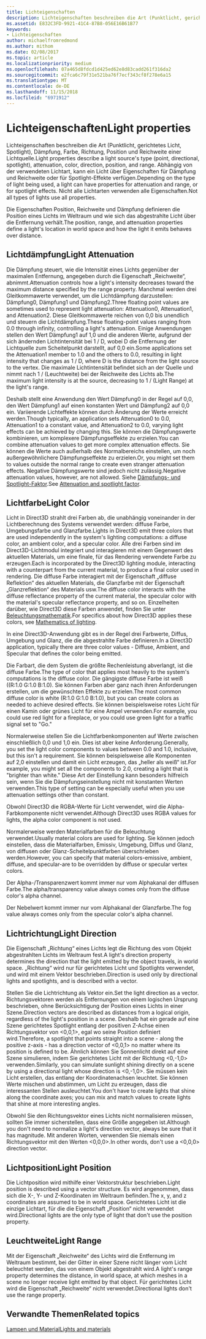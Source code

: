 ```yaml
---
title: Lichteigenschaften
description: Lichteigenschaften beschreiben die Art (Punktlicht, gerichtetes Licht, Spotlight), Dämpfung, Farbe, Richtung, Position und Reichweite einer Lichtquelle.
ms.assetid: E832C3FD-9921-41C4-87B8-056E16B61B77
keywords:
- Lichteigenschaften
author: michaelfromredmond
ms.author: mithom
ms.date: 02/08/2017
ms.topic: article
ms.localizationpriority: medium
ms.openlocfilehash: 07a465d8fdcd1d425ed62e8d83cadd261f316da2
ms.sourcegitcommit: e2fca6c79f31e521ba76f7ecf343cf8f278e6a15
ms.translationtype: MT
ms.contentlocale: de-DE
ms.lasthandoff: 11/15/2018
ms.locfileid: "6971912"
---
```

# <a name="light-properties"></a><span data-ttu-id="cf4a5-104">Lichteigenschaften</span><span class="sxs-lookup"><span data-stu-id="cf4a5-104">Light properties</span></span>


<span data-ttu-id="cf4a5-105">Lichteigenschaften beschreiben die Art (Punktlicht, gerichtetes Licht, Spotlight), Dämpfung, Farbe, Richtung, Position und Reichweite einer Lichtquelle.</span><span class="sxs-lookup"><span data-stu-id="cf4a5-105">Light properties describe a light source's type (point, directional, spotlight), attenuation, color, direction, position, and range.</span></span> <span data-ttu-id="cf4a5-106">Abhängig von der verwendeten Lichtart, kann ein Licht über Eigenschaften für Dämpfung und Reichweite oder für Spotlight-Effekte verfügen.</span><span class="sxs-lookup"><span data-stu-id="cf4a5-106">Depending on the type of light being used, a light can have properties for attenuation and range, or for spotlight effects.</span></span> <span data-ttu-id="cf4a5-107">Nicht alle Lichtarten verwenden alle Eigenschaften.</span><span class="sxs-lookup"><span data-stu-id="cf4a5-107">Not all types of lights use all properties.</span></span>

<span data-ttu-id="cf4a5-108">Die Eigenschaften Position, Reichweite und Dämpfung definieren die Position eines Lichts im Weltraum und wie sich das abgestrahlte Licht über die Entfernung verhält.</span><span class="sxs-lookup"><span data-stu-id="cf4a5-108">The position, range, and attenuation properties define a light's location in world space and how the light it emits behaves over distance.</span></span>

## <a name="span-idlightattenuationspanspan-idlightattenuationspanspan-idlightattenuationspanlight-attenuation"></a><span data-ttu-id="cf4a5-109"><span id="Light_Attenuation"></span><span id="light_attenuation"></span><span id="LIGHT_ATTENUATION"></span>Lichtdämpfung</span><span class="sxs-lookup"><span data-stu-id="cf4a5-109"><span id="Light_Attenuation"></span><span id="light_attenuation"></span><span id="LIGHT_ATTENUATION"></span>Light Attenuation</span></span>


<span data-ttu-id="cf4a5-110">Die Dämpfung steuert, wie die Intensität eines Lichts gegenüber der maximalen Entfernung, angegeben durch die Eigenschaft „Reichweite“, abnimmt.</span><span class="sxs-lookup"><span data-stu-id="cf4a5-110">Attenuation controls how a light's intensity decreases toward the maximum distance specified by the range property.</span></span> <span data-ttu-id="cf4a5-111">Manchmal werden drei Gleitkommawerte verwendet, um die Lichtdämpfung darzustellen: Dämpfung0, Dämpfung1 und Dämpfung2.</span><span class="sxs-lookup"><span data-stu-id="cf4a5-111">Three floating point values are sometimes used to represent light attenuation: Attenuation0, Attenuation1, and Attenuation2.</span></span> <span data-ttu-id="cf4a5-112">Diese Gleitkommawerte reichen von 0,0 bis unendlich und steuern die Lichtdämpfung.</span><span class="sxs-lookup"><span data-stu-id="cf4a5-112">These floating-point values ranging from 0.0 through infinity, controlling a light's attenuation.</span></span> <span data-ttu-id="cf4a5-113">Einige Anwendungen stellen den Wert Dämpfung1 auf 1,0 und die anderen Werte, aufgrund der sich ändernden Lichtintensität bei 1 / D, wobei D die Entfernung der Lichtquelle zum Scheitelpunkt darstellt, auf 0,0 ein.</span><span class="sxs-lookup"><span data-stu-id="cf4a5-113">Some applications set the Attenuation1 member to 1.0 and the others to 0.0, resulting in light intensity that changes as 1 / D, where D is the distance from the light source to the vertex.</span></span> <span data-ttu-id="cf4a5-114">Die maximale Lichtintensität befindet sich an der Quelle und nimmt nach 1 / (Leuchtweite) bei der Reichweite des Lichts ab.</span><span class="sxs-lookup"><span data-stu-id="cf4a5-114">The maximum light intensity is at the source, decreasing to 1 / (Light Range) at the light's range.</span></span>

<span data-ttu-id="cf4a5-115">Deshalb stellt eine Anwendung den Wert Dämpfung0 in der Regel auf 0,0, den Wert Dämpfung1 auf einen konstanten Wert und Dämpfung2 auf 0,0 ein. Variierende Lichteffekte können durch Änderung der Werte erreicht werden.</span><span class="sxs-lookup"><span data-stu-id="cf4a5-115">Though typically, an application sets Attenuation0 to 0.0, Attenuation1 to a constant value, and Attenuation2 to 0.0, varying light effects can be achieved by changing this.</span></span> <span data-ttu-id="cf4a5-116">Sie können die Dämpfungswerte kombinieren, um komplexere Dämpfungseffekte zu erzielen.</span><span class="sxs-lookup"><span data-stu-id="cf4a5-116">You can combine attenuation values to get more complex attenuation effects.</span></span> <span data-ttu-id="cf4a5-117">Sie können die Werte auch außerhalb des Normalbereichs einstellen, um noch außergewöhnlichere Dämpfungseffekte zu erzielen.</span><span class="sxs-lookup"><span data-stu-id="cf4a5-117">Or, you might set them to values outside the normal range to create even stranger attenuation effects.</span></span> <span data-ttu-id="cf4a5-118">Negative Dämpfungswerte sind jedoch nicht zulässig.</span><span class="sxs-lookup"><span data-stu-id="cf4a5-118">Negative attenuation values, however, are not allowed.</span></span> <span data-ttu-id="cf4a5-119">Siehe [Dämpfungs- und Spotlight-Faktor](attenuation-and-spotlight-factor.md).</span><span class="sxs-lookup"><span data-stu-id="cf4a5-119">See [Attenuation and spotlight factor](attenuation-and-spotlight-factor.md).</span></span>

## <a name="span-idlightcolorspanspan-idlightcolorspanspan-idlightcolorspanlight-color"></a><span data-ttu-id="cf4a5-120"><span id="Light_Color"></span><span id="light_color"></span><span id="LIGHT_COLOR"></span>Lichtfarbe</span><span class="sxs-lookup"><span data-stu-id="cf4a5-120"><span id="Light_Color"></span><span id="light_color"></span><span id="LIGHT_COLOR"></span>Light Color</span></span>


<span data-ttu-id="cf4a5-121">Licht in Direct3D strahlt drei Farben ab, die unabhängig voneinander in der Lichtberechnung des Systems verwendet werden: diffuse Farbe, Umgebungsfarbe und Glanzfarbe.</span><span class="sxs-lookup"><span data-stu-id="cf4a5-121">Lights in Direct3D emit three colors that are used independently in the system's lighting computations: a diffuse color, an ambient color, and a specular color.</span></span> <span data-ttu-id="cf4a5-122">Alle drei Farben sind im Direct3D-Lichtmodul integriert und interagieren mit einem Gegenwert des aktuellen Materials, um eine finale, für das Rendering verwendete Farbe zu erzeugen.</span><span class="sxs-lookup"><span data-stu-id="cf4a5-122">Each is incorporated by the Direct3D lighting module, interacting with a counterpart from the current material, to produce a final color used in rendering.</span></span> <span data-ttu-id="cf4a5-123">Die diffuse Farbe interagiert mit der Eigenschaft „diffuse Reflektion“ des aktuellen Materials, die Glanzfarbe mit der Eigenschaft „Glanzreflektion“ des Materials usw.</span><span class="sxs-lookup"><span data-stu-id="cf4a5-123">The diffuse color interacts with the diffuse reflectance property of the current material, the specular color with the material's specular reflectance property, and so on.</span></span> <span data-ttu-id="cf4a5-124">Einzelheiten darüber, wie Direct3D diese Farben anwendet, finden Sie unter [Beleuchtungsmathematik](mathematics-of-lighting.md).</span><span class="sxs-lookup"><span data-stu-id="cf4a5-124">For specifics about how Direct3D applies these colors, see [Mathematics of lighting](mathematics-of-lighting.md).</span></span>

<span data-ttu-id="cf4a5-125">In eine Direct3D-Anwendung gibt es in der Regel drei Farbwerte, Diffus, Umgebung und Glanz, die die abgestrahlte Farbe definieren.</span><span class="sxs-lookup"><span data-stu-id="cf4a5-125">In a Direct3D application, typically there are three color values - Diffuse, Ambient, and Specular that defines the color being emitted.</span></span>

<span data-ttu-id="cf4a5-126">Die Farbart, die dem System die größte Rechenleistung abverlangt, ist die diffuse Farbe.</span><span class="sxs-lookup"><span data-stu-id="cf4a5-126">The type of color that applies most heavily to the system's computations is the diffuse color.</span></span> <span data-ttu-id="cf4a5-127">Die gängigste diffuse Farbe ist weiß ((R:1.0 G:1.0 B:1.0). Sie können Farben aber ganz nach ihren Anforderungen erstellen, um die gewünschten Effekte zu erzielen.</span><span class="sxs-lookup"><span data-stu-id="cf4a5-127">The most common diffuse color is white (R:1.0 G:1.0 B:1.0), but you can create colors as needed to achieve desired effects.</span></span> <span data-ttu-id="cf4a5-128">Sie können beispielsweise rotes Licht für einen Kamin oder grünes Licht für eine Ampel verwenden.</span><span class="sxs-lookup"><span data-stu-id="cf4a5-128">For example, you could use red light for a fireplace, or you could use green light for a traffic signal set to "Go."</span></span>

<span data-ttu-id="cf4a5-129">Normalerweise stellen Sie die Lichtfarbenkomponenten auf Werte zwischen einschließlich 0,0 und 1,0 ein. Dies ist aber keine Anforderung.</span><span class="sxs-lookup"><span data-stu-id="cf4a5-129">Generally, you set the light color components to values between 0.0 and 1.0, inclusive, but this isn't a requirement.</span></span> <span data-ttu-id="cf4a5-130">Sie können beispielsweise alle Komponenten auf 2,0 einstellen und damit ein Licht erzeugen, das „heller als weiß“ ist.</span><span class="sxs-lookup"><span data-stu-id="cf4a5-130">For example, you might set all the components to 2.0, creating a light that is "brighter than white."</span></span> <span data-ttu-id="cf4a5-131">Diese Art der Einstellung kann besonders hilfreich sein, wenn Sie die Dämpfungseinstellung nicht mit konstanten Werten verwenden.</span><span class="sxs-lookup"><span data-stu-id="cf4a5-131">This type of setting can be especially useful when you use attenuation settings other than constant.</span></span>

<span data-ttu-id="cf4a5-132">Obwohl Direct3D die RGBA-Werte für Licht verwendet, wird die Alpha-Farbkomponente nicht verwendet.</span><span class="sxs-lookup"><span data-stu-id="cf4a5-132">Although Direct3D uses RGBA values for lights, the alpha color component is not used.</span></span>

<span data-ttu-id="cf4a5-133">Normalerweise werden Materialfarben für die Beleuchtung verwendet.</span><span class="sxs-lookup"><span data-stu-id="cf4a5-133">Usually material colors are used for lighting.</span></span> <span data-ttu-id="cf4a5-134">Sie können jedoch einstellen, dass die Materialfarben, Emissiv, Umgebung, Diffus und Glanz, von diffusen oder Glanz-Scheitelpunktfarben überschrieben werden.</span><span class="sxs-lookup"><span data-stu-id="cf4a5-134">However, you can specify that material colors-emissive, ambient, diffuse, and specular-are to be overridden by diffuse or specular vertex colors.</span></span>

<span data-ttu-id="cf4a5-135">Der Alpha-/Transparenzwert kommt immer nur vom Alphakanal der diffusen Farbe.</span><span class="sxs-lookup"><span data-stu-id="cf4a5-135">The alpha/transparency value always comes only from the diffuse color's alpha channel.</span></span>

<span data-ttu-id="cf4a5-136">Der Nebelwert kommt immer nur vom Alphakanal der Glanzfarbe.</span><span class="sxs-lookup"><span data-stu-id="cf4a5-136">The fog value always comes only from the specular color's alpha channel.</span></span>

## <a name="span-idlightdirectionspanspan-idlightdirectionspanspan-idlightdirectionspanlight-direction"></a><span data-ttu-id="cf4a5-137"><span id="Light_Direction"></span><span id="light_direction"></span><span id="LIGHT_DIRECTION"></span>Lichtrichtung</span><span class="sxs-lookup"><span data-stu-id="cf4a5-137"><span id="Light_Direction"></span><span id="light_direction"></span><span id="LIGHT_DIRECTION"></span>Light Direction</span></span>


<span data-ttu-id="cf4a5-138">Die Eigenschaft „Richtung“ eines Lichts legt die Richtung des vom Objekt abgestrahlten Lichts im Weltraum fest.</span><span class="sxs-lookup"><span data-stu-id="cf4a5-138">A light's direction property determines the direction that the light emitted by the object travels, in world space.</span></span> <span data-ttu-id="cf4a5-139">„Richtung“ wird nur für gerichtetes Licht und Spotlights verwendet, und wird mit einem Vektor beschrieben.</span><span class="sxs-lookup"><span data-stu-id="cf4a5-139">Direction is used only by directional lights and spotlights, and is described with a vector.</span></span>

<span data-ttu-id="cf4a5-140">Stellen Sie die Lichtrichtung als Vektor ein.</span><span class="sxs-lookup"><span data-stu-id="cf4a5-140">Set the light direction as a vector.</span></span> <span data-ttu-id="cf4a5-141">Richtungsvektoren werden als Entfernungen von einem logischen Ursprung beschrieben, ohne Berücksichtigung der Position eines Lichts in einer Szene.</span><span class="sxs-lookup"><span data-stu-id="cf4a5-141">Direction vectors are described as distances from a logical origin, regardless of the light's position in a scene.</span></span> <span data-ttu-id="cf4a5-142">Deshalb hat ein gerade auf eine Szene gerichtetes Spotlight entlang der positiven Z-Achse einen Richtungsvektor von &lt;0,0,1&gt;, egal wo seine Position definiert wird.</span><span class="sxs-lookup"><span data-stu-id="cf4a5-142">Therefore, a spotlight that points straight into a scene - along the positive z-axis - has a direction vector of &lt;0,0,1&gt; no matter where its position is defined to be.</span></span> <span data-ttu-id="cf4a5-143">Ähnlich können Sie Sonnenlicht direkt auf eine Szene simulieren, indem Sie gerichtetes Licht mit der Richtung &lt;0,-1,0&gt; verwenden.</span><span class="sxs-lookup"><span data-stu-id="cf4a5-143">Similarly, you can simulate sunlight shining directly on a scene by using a directional light whose direction is &lt;0,-1,0&gt;.</span></span> <span data-ttu-id="cf4a5-144">Sie müssen kein Licht erstellen, das entlang der Koordinatenachsen leuchtet. Sie können Werte mischen und abstimmen, um Licht zu erzeugen, dass die interessanten Stellen ausleuchtet.</span><span class="sxs-lookup"><span data-stu-id="cf4a5-144">You don't have to create lights that shine along the coordinate axes; you can mix and match values to create lights that shine at more interesting angles.</span></span>

<span data-ttu-id="cf4a5-145">Obwohl Sie den Richtungsvektor eines Lichts nicht normalisieren müssen, sollten Sie immer sicherstellen, dass eine Größe angegeben ist.</span><span class="sxs-lookup"><span data-stu-id="cf4a5-145">Although you don't need to normalize a light's direction vector, always be sure that it has magnitude.</span></span> <span data-ttu-id="cf4a5-146">Mit anderen Worten, verwenden Sie niemals einen Richtungsvektor mit den Werten &lt;0,0,0&gt;.</span><span class="sxs-lookup"><span data-stu-id="cf4a5-146">In other words, don't use a &lt;0,0,0&gt; direction vector.</span></span>

## <a name="span-idlightpositionspanspan-idlightpositionspanspan-idlightpositionspanlight-position"></a><span data-ttu-id="cf4a5-147"><span id="Light_Position"></span><span id="light_position"></span><span id="LIGHT_POSITION"></span>Lichtposition</span><span class="sxs-lookup"><span data-stu-id="cf4a5-147"><span id="Light_Position"></span><span id="light_position"></span><span id="LIGHT_POSITION"></span>Light Position</span></span>


<span data-ttu-id="cf4a5-148">Die Lichtposition wird mithilfe einer Vektorstruktur beschrieben.</span><span class="sxs-lookup"><span data-stu-id="cf4a5-148">Light position is described using a vector structure.</span></span> <span data-ttu-id="cf4a5-149">Es wird angenommen, dass sich die X-, Y- und Z-Koordinaten im Weltraum befinden.</span><span class="sxs-lookup"><span data-stu-id="cf4a5-149">The x, y, and z coordinates are assumed to be in world space.</span></span> <span data-ttu-id="cf4a5-150">Gerichtetes Licht ist die einzige Lichtart, für die die Eigenschaft „Position“ nicht verwendet wird.</span><span class="sxs-lookup"><span data-stu-id="cf4a5-150">Directional lights are the only type of light that don't use the position property.</span></span>

## <a name="span-idlightrangespanspan-idlightrangespanspan-idlightrangespanlight-range"></a><span data-ttu-id="cf4a5-151"><span id="Light_Range"></span><span id="light_range"></span><span id="LIGHT_RANGE"></span>Leuchtweite</span><span class="sxs-lookup"><span data-stu-id="cf4a5-151"><span id="Light_Range"></span><span id="light_range"></span><span id="LIGHT_RANGE"></span>Light Range</span></span>


<span data-ttu-id="cf4a5-152">Mit der Eigenschaft „Reichweite“ des Lichts wird die Entfernung im Weltraum bestimmt, bei der Gitter in einer Szene nicht länger vom Licht beleuchtet werden, das von einem Objekt abgestrahlt wird.</span><span class="sxs-lookup"><span data-stu-id="cf4a5-152">A light's range property determines the distance, in world space, at which meshes in a scene no longer receive light emitted by that object.</span></span> <span data-ttu-id="cf4a5-153">Für gerichtetes Licht wird die Eigenschaft „Reichweite“ nicht verwendet.</span><span class="sxs-lookup"><span data-stu-id="cf4a5-153">Directional lights don't use the range property.</span></span>

## <a name="span-idrelated-topicsspanrelated-topics"></a><span data-ttu-id="cf4a5-154"><span id="related-topics"></span>Verwandte Themen</span><span class="sxs-lookup"><span data-stu-id="cf4a5-154"><span id="related-topics"></span>Related topics</span></span>


[<span data-ttu-id="cf4a5-155">Lampen und Material</span><span class="sxs-lookup"><span data-stu-id="cf4a5-155">Lights and materials</span></span>](lights-and-materials.md)

 

 





